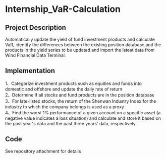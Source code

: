 # Internship_VaR-Calculation
## Project Description
Automatically update the yield of fund investment products and calculate VaR, identify the differences between the existing position database and the products in the yield series to be updated and import the latest data from Wind Financial Data Terminal.
## Implementation
1、Categorize investment products such as equities and funds into domestic and offshore and update the daily rate of return      
2、Determine if all stocks and fund products are in the position database     
3、For late-listed stocks, the return of the Shenwan Industry Index for the industry to which the company belongs is used as a proxy       
4、Find the worst 1% performance of a given account on a specific asset  (a negative value indicates a loss situation) and calculate and store it based on the past year's data and the past three years' data, respectively     
## Code
See repository attachment for details


